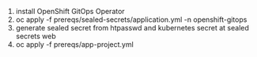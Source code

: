 1. install OpenShift GitOps Operator
2. oc apply -f prereqs/sealed-secrets/application.yml -n openshift-gitops
3. generate sealed secret from htpasswd and kubernetes secret at sealed secrets web
4. oc apply -f prereqs/app-project.yml